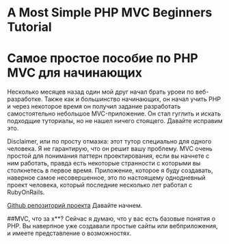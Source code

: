 # A Most Simple PHP MVC Beginners Tutorial
# Самое простое пособие по PHP MVC для начинающих

Несколько месяцев назад один мой друг начал брать уроеи по веб-разработке. Также как и большинство начинающих, он начал учить PHP и через некоторое время он получил задание разработать самостоятельно небольшое MVC-приложение. Он стал гуглить и искать подходщие туториалы, но не нашел ничего стоящего. Давайте исправим это.

Disclaimer, или по просту отмазка: этот тутор специально для одного человека. Я не гарантирую, что он решит вашу проблему. MVC очень простой для понимания паттерн проектирования, если вы начнете с ним работать, правда есть некоторые странности с которыми вы столкнетесь в первое время. Приложение, которое я буду создавать, наверное самое несовершенное, это по настоящему однодневный проект человека, который последние несколько лет работал с RubyOnRails.

[Github репозиторий проекта](https://github.com/Raindal/php_mvc)
Давайте начнем.

##MVC, что за х**?
Сейчас я думаю, что у вас есть базовые понятия о PHP. Вы наверпное уже создавали простые сайты или вебприложения, и имеете представление о возможностях.
